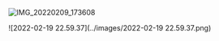 ![IMG_20220209_173608](D:\Github\Record\images\IMG_20220209_173608.jpg)

![2022-02-19 22.59.37](../images/2022-02-19 22.59.37.png)